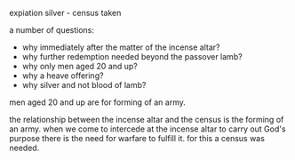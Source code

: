 expiation silver - census taken

a number of questions:
- why immediately after the matter of the incense altar?
- why further redemption needed beyond the passover lamb?
- why only men aged 20 and up?
- why a heave offering?
- why silver and not blood of lamb?

men aged 20 and up are for forming of an army.

the relationship between the incense altar and the census is the forming of an army. when we come to intercede at the incense altar to carry out God's purpose there is the need for warfare to fulfill it. for this a census was needed.
